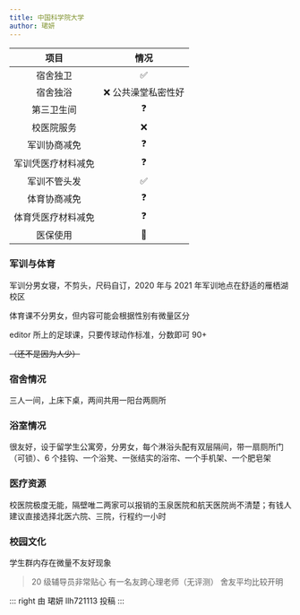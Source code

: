 ```yaml
---
title: 中国科学院大学
author: 珺妍
---
```


|项目|情况|
|:---:|:---:|
|宿舍独卫|✅|
|宿舍独浴|❌ 公共澡堂私密性好|
|第三卫生间|❓|
|校医院服务|❌|
|军训协商减免|❓|
|军训凭医疗材料减免|❓|
|军训不管头发|✅|
|体育协商减免|❓|
|体育凭医疗材料减免|❓|
|医保使用|🤔|

### 军训与体育

军训分男女寝，不剪头，尺码自订，2020 年与 2021 年军训地点在舒适的雁栖湖校区

体育课不分男女，但内容可能会根据性别有微量区分

editor 所上的足球课，只要传球动作标准，分数即可 90+

~~（还不是因为人少）~~

### 宿舍情况

三人一间，上床下桌，两间共用一阳台两厕所

### 浴室情况

很友好，设于留学生公寓旁，分男女，每个淋浴头配有双层隔间，带一扇厕所门（可锁）、6 个挂钩、一个浴凳、一张结实的浴帘、一个手机架、一个肥皂架

### 医疗资源

校医院极度无能，隔壁唯二两家可以报销的玉泉医院和航天医院尚不清楚；有钱人建议直接选择北医六院、三院，行程约一小时

### 校园文化

学生群内存在微量不友好现象

> 20 级辅导员非常贴心
> 有一名友跨心理老师（无评测）
> 舍友平均比较开明

::: right
由 珺妍 llh721113 投稿
:::

